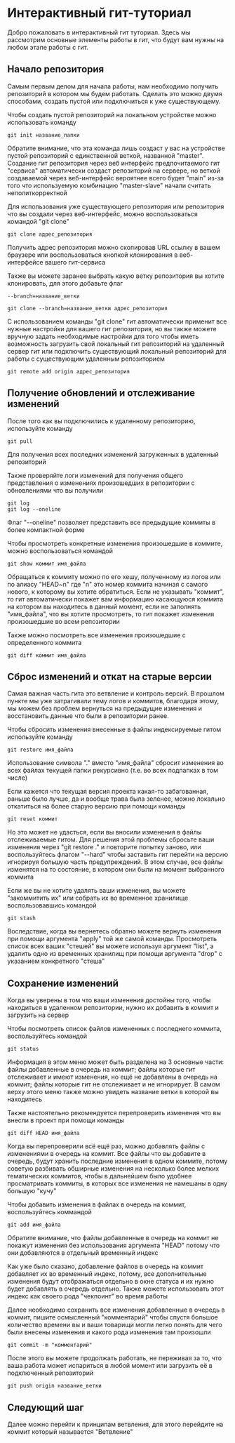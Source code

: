 # Интерактивный гит-туториал

Добро пожаловать в интерактивный гит туториал. Здесь мы рассмотрим основные элементы работы в гит, что будут вам нужны на любом этапе работы с гит.

## Начало репозитория

Самым первым делом для начала работы, нам необходимо получить репозиторий в котором мы будем работать. Сделать это можно двумя способами, создать пустой или подключиться к уже существующему.

Чтобы создать пустой репозиторий на локальном устройстве можно использовать команду 

```
git init название_папки
```

Обратите внимание, что эта команда лишь создаст у вас на устройстве пустой репозиторий с единственной веткой, названной "master". Создание гит репозитория через веб интерфейс предпочитаемого гит "сервиса" автоматически создаст репозиторий на сервере, но веткой создаваемой через веб-интерфейс вероятнее всего будет "main" из-за того что используемую комбинацию "master-slave" начали считать неполиткорректной

Для использования уже существующего репозитория или репозитория что вы создали через веб-интерфейс, можно воспользоваться командой "git clone"

```
git clone адрес_репозитория
```

Получить адрес репозитория можно скопировав URL ссылку в вашем браузере или воспользоваться кнопкой клонирования в веб-интерфейсе вашего гит-сервиса

Также вы можете заранее выбрать какую ветку репозитория вы хотите клонировать, для этого добавьте флаг 

```
--branch=название_ветки
```

```
git clone --branch=название_ветки адрес_репозитория
```

С использованием команды "git clone" гит автоматически применит все нужные настройки для вашего гит репозитория, но вы также можете вручную задать необходимые настройки для того чтобы иметь возможность загрузить свой локальный гит репозиторий на удаленный сервер гит или подключить существующий локальный репозиторий для работы с существующим удаленным репозиторием

```
git remote add origin адрес_репозитория
```

## Получение обновлений и отслеживание изменений

После того как вы подключились к удаленному репозиторию, используйте команду 

```
git pull
```

Для получения всех последних изменений загруженных в удаленный репозиторий

Также проверяйте логи изменений для получения общего представления о изменениях произошедших в репозитории с обновлениями что вы получили

```
git log
git log --oneline
```

Флаг "--oneline" позволяет представить все предыдущие коммиты в более компактной форме

Чтобы просмотреть конкретные изменения произошедшие в коммите, можно воспользоваться  командой

```
git show коммит имя_файла
```

Обращаться к коммиту можно по его хешу, полученному из логов или по алиасу "HEAD~n" где "n" это номер коммита начиная с самого нового, к которому вы хотите обратиться. Если не указывать "коммит", то гит автоматически покажет вам информацию касающуюся коммита на котором вы находитесь в данный момент, если не заполнять "имя_файла", что вы хотите просмотреть, то гит покажет изменения произошедшие во всем репозитории

Также можно посмотреть все изменения произошедшие с определенного коммита

```
git diff коммит имя_файла
```

## Сброс изменений и откат на старые версии

Самая важная часть гита это ветвление и контроль версий. В прошлом пункте мы уже затрагивали тему логов и коммитов, благодаря этому, мы можем без проблем вернуться на предыдущие изменения и восстановить данные что были в репозитории ранее.

Чтобы сбросить изменения внесенные в файлы индексируемые гитом используйте команду

```
git restore имя_файла
```

Использование символа "." вместо "имя_файла" сбросит изменения во всех файлах текущей папки рекурсивно (т.е. во всех подпапках в том числе)

Если кажется что текущая версия проекта какая-то забагованная, раньше было лучше, да и вообще трава была зеленее, можно локально откатиться на более старую версию при помощи команды

```
git reset коммит
```

Но это может не удасться, если вы вносили изменения в файлы отслеживаемые гитом. Для решения этой проблемы сбросьте ваши изменения через "git restore ." и повторите попытку заново, или воспользуйтесь флагом "--hard" чтобы заставить гит перейти на версию игнорируя большую часть предупреждений. В этом случае, все файлы изменятся на то состояние, в котором они были на момент выбранного коммита

Если же вы не хотите удалять ваши изменения, вы можете "закоммитить их" или собрать их во временное хранилище воспользовавшись командой

```
git stash
```

Воследствие, когда вы вернетесь обратно можете вернуть изменения при помощи аргумента "apply" той же самой команды. Просмотреть список всех ваших "стешей" вы можете используя аргумент "list", а удалить одно из временных хранилищ при помощи аргумента "drop" с указанием конкретного "стеша"

## Сохранение изменений

Когда вы уверены в том что ваши изменения достойны того, чтобы находиться в удаленном репозитории, нужно их добавить в коммит и загрузить на сервер

Чтобы посмотреть список файлов измененных с последнего коммита, воспользуйтесь командой 

```
git status
```

Информация в этом меню может быть разделена на 3 основные части: файлы добавленные в очередь на коммит; файлы которые гит отслеживает и имеют изменения, но ещё не добавлены в очередь на коммит; файлы которые гит не отслеживает и не игнорирует. В самом верху этого меню также можно увидеть название ветки в которой вы находитесь

Также настоятельно рекомендуется перепроверить изменения что вы внесли в проект при помощи команды

```
git diff HEAD имя_файла
```

Когда вы перепроверили всё ещё раз, можно добавлять файлы с изменениями в очередь на коммит. Все файлы что вы добавите в очередь, будут хранить последние изменения в одном коммите, потому советую разбивать обширные изменения на несколько более мелких тематических коммитов, чтобы в дальнейшем было удобнее просматривать коммиты, в которых все изменения не намешаны в одну большую "кучу"

Чтобы добавить изменения в файлах в очередь на коммит, воспользуйтесь коммандой

```
git add имя_файла
```

Обратите внимание, что файлы добавленные в очередь на коммит не покажут изменения без использования аргумента "HEAD" потому что они добавляются в отдельный временный индекс

Как уже было сказано, добавление файлов в очередь на коммит добавляет их во временный индекс, потому, все дополнительные изменения будут отображаться отдельно в окне статуса и их нужно будет добавлять в очередь отдельно. Также можете использовать этот индекс как своего рода "чекпоинт" во время работы

Далее необходимо сохранить все изменения добавленные в очередь в коммит, пишите осмысленный "комментарий" чтобы спустя большое количество времени вы и ваши товарищи могли легко понять для чего были внесены изменения и какого рода изменения там произошли

```
git commit -m "комментарий"
```

После этого вы можете продолжать работать, не переживая за то, что ваша работа может испариться в любой момент или загрузить её в подключенный репозиторий

```
git push origin название_ветки
```

## Следующий шаг

Далее можно перейти к принципам ветвления, для этого перейдите на коммит который называется "Ветвление"
